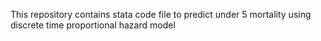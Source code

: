 This repository contains stata code file to predict under 5 mortality using discrete time proportional hazard model
